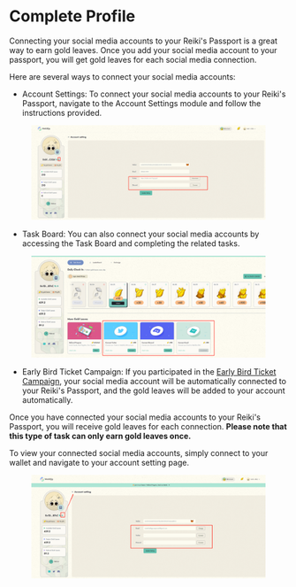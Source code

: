 # Complete Profile

Connecting your social media accounts to your Reiki's Passport is a great way to earn gold leaves. Once you add your social media account to your passport, you will get gold leaves for each social media connection.&#x20;

Here are several ways to connect your social media accounts:

* Account Settings: To connect your social media accounts to your Reiki's Passport, navigate to the Account Settings module and follow the instructions provided.&#x20;

<figure><img src="../../.gitbook/assets/1685437704205.png" alt=""><figcaption></figcaption></figure>

* Task Board: You can also connect your social media accounts by accessing the Task Board and completing the related tasks.&#x20;

<figure><img src="../../.gitbook/assets/1685945881708.png" alt=""><figcaption></figcaption></figure>

* Early Bird Ticket Campaign: If you participated in the [Early Bird Ticket Campaign](https://analytix.web3go.xyz/warmup/), your social media account will be automatically connected to your Reiki's Passport, and the gold leaves will be added to your account automatically.



Once you have connected your social media accounts to your  Reiki's Passport, you will receive gold leaves for each connection. **Please note that this type of task can only earn gold leaves once.**

To view your connected social media accounts, simply connect to your wallet and navigate to your account setting page.

<figure><img src="../../.gitbook/assets/1685945986986.png" alt=""><figcaption></figcaption></figure>



